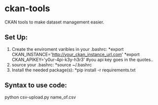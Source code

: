 ckan-tools
==========

CKAN tools to make dataset management easier.

## Set Up:

1. Create the enviroment varibles in your .bashrc:
    *export CKAN_INSTANCE='http://your_ckan_instance_url.com'
    *export CKAN_APIKEY='y0ur-4pi-k3y-h3r3' #you api key goes in the quotes..
2. source your .bashrc:
    *source ~/.bashrc
3. Install the needed package(s):
    *pip install -r requirements.txt

## Syntax to use code:

python csv-upload.py name_of.csv

